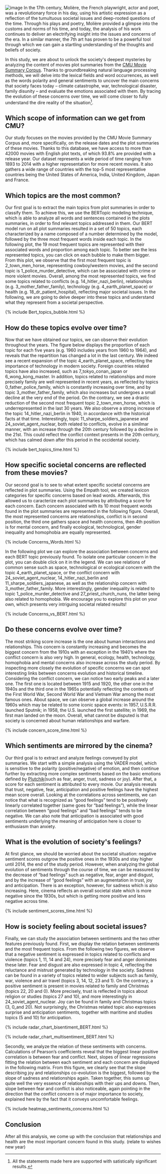 ![image](output/popcorn.jpg)
In the 17th century, Molière, the French playwright, actor and poet, was a revolutionary force in his day, using his artistic expression as a reflection of the tumultuous societal issues and deep-rooted questions of the time. Through his plays and poetry, Molière provided a glimpse into the customs and norms of his time, and today, the analysis of his work continues to deliver an electrifying insight into the issues and concerns of the era. In a similar manner, the 7th art has proven to be a powerful tool through which we can gain a startling understanding of the thoughts and beliefs of society.

In this study, we are about to unlock the society's deepest mysteries by analyzing the content of movies plot summaries from the [CMU Movie Summary Corpus](http://www.cs.cmu.edu/~ark/personas/). Thanks to groundbreaking natural language processing methods, we will delve into the lexical fields and word occurrences, as well as the words polarity and general sentiments to uncover the main concerns that society faces today – climate catastrophe, war, technological disaster, family disunity – and evaluate the emotions associated with them. By tracing the evolution of these concerns over time, we will come closer to fully understand the dire reality of the situation[^1]. 

[^1]: All the statements made here are supported with satistically significant results. 

## Which scope of information can we get from CMU?

Our study focuses on the movies provided by the CMU Movie Summary Corpus and, more specifically, on the release dates and the plot summaries of these movies. Thanks to this database, we have access to more than 42000 movies with English plot texts, of which 93.8% are provided with a release year. Our dataset represents a wide period of time ranging from 1893 to 2014 with a higher representation for more recent movies. It also gathers a wide range of countries with the top-5 most representative countries being the United States of America, India, United Kingdom, Japan and France.

## Which topics are the most common?

Our first goal is to extract the main topics from plot summaries in order to classify them. To achieve this, we use the BERTopic modeling technique, which is able to analyze all words and sentences contained in the plots summaries, in order to find relevant topics addressed in them. Our BERT model run on all plot summaries resulted in a set of 50 topics, each characterized by a name composed of a number determined by the model, followed by the three most frequent words inside each topic. In the following plot, the 19 most frequent topics are represented with their associated words and proportion among each topic. To better see the less represented topics, you can click on each bubble to make them bigger. From this plot, we observe that the first most frequent topic is 2_town_men_horse, representing cowboy/western movies, and the second topic is 1_police_murder_detective, which can be associated with crime or more violent movies. Overall, among the most represented topics, we find some topics related to conflicts (e.g. 14_hitler_nazi_berlin), relationships (e.g. 3_mother_father_family), technology (e.g. 4_earth_planet_space) or health (e.g. 18_dr_patient_hospital), reflecting major societal issues.  In the following, we are going to delve deeper into these topics and understand what they represent from a societal perspective.

{% include Bert_topics_bubble.html %}

## How do these topics evolve over time?

Now that we have obtained our topics, we can observe their evolution throughout the years. The figure below displays the proportion of each topic for each five years (e.g. 1960 includes years from 1960 to 1964), and reveals that the repartition has changed a lot in the last century. We indeed see a recent expansion of the topic 4_earth_planet_space, reflecting the importance of technology in modern society. Foreign countries related topics have also increased, such as 7_tokyo_conan_japan or 6_wong_kong_master. In addition, topics related to relationships and more precisely family are well represented in recent years, as reflected by topics 0_father_police_family, which is constantly increasing over time, and by topic 3_mother_father_family, which also increases but undergoes a small decline at the very end of the period.  On the contrary, we see a drastic reduction of the second most frequent topic 2_town_men_horse, which is underrepresented in the last 30 years. We also observe a strong increase of the topic 14_hitler_nazi_berlin in 1940, in accordance with the historical facts at that time. Interestingly, topic 11_sharpe_soldiers_japanese and 24_soviet_agent_nuclear, both related to conflicts, evolve in a similmar manner, with an increase through the 20th century followed by a decline in the 21st. This could reflect the conflict context presents in the 20th century, which has calmed down after this period in the occidental society. 

{% include bert_topics_time.html %}

## How specific societal concerns are reflected from these movies?

Our second goal is to see to what extent specific societal concerns are reflected in plot summaries. Using the Empath tool, we created lexicon categories for specific concerns based on lead words. Afterwards, this allowed us to caracterize each plot summaries by attributing a score for each concern. Each concern associated with its 10 most frequent words found in the plot summaries are represented in the following figure. Overall, the most represented concerns are relationships, conflict is in second position, the third one gathers space and health concerns, then 4th position is for mental concern, and finally ecological, technological, gender inequality and homophobia are equally represented.

{% include Concerns_Words.html %}

In the following plot we can explore the association between concerns and each BERT topic previously found. To isolate one particular concern in the plot, you can double click on it in the legend. We can see relations of common sense such as space, technological or ecological concern with the topic 4_earth_planet_space, or the conflict concern with 24_soviet_agent_nuclear, 14_hitler_nazi_berlin and 11_sharpe_soldiers_japanese, as well as the relationship concern with 3_mother_father_family. More interestingly, gender inequality is related to topic 1_police_murder_detective and 27_priest_church_nuns, the latter being also related to homophobia. We encourage you to explore this plot on your own, which presents very intriguing societal related results!

{% include Concerns_vs_BERT.html %}

## Do these concerns evolve over time?

The most striking score increase is the one about human interactions and relationships. This concern is constantly increasing and becomes the biggest concern from the 1910s with an exception in the 1940’s where the conflict concern is also very high. In general, ecology, health, technology, homophobia and mental concerns also increase across the study period. 
By inspecting more closely the evolution of specific concerns we can spot interesting links  between concerns evolution and historical timeline. Considering the conflict concern, we can notice two early peaks and a later one. The first one is located between 1915 and 1920, the other one in the 1940s and the third one in the 1965s potentially reflecting the contexts of the First World War, Second World War and Vietnam War among the most famous ones. About space, we can observe a global increase around the 1960s which may be related to some iconic space events: in 1957, U.S.R.R. launched Sputnik; in 1958, the U.S. launched the first satellite; in 1969, the first man landed on the moon. 
Overall, what cannot be disputed is that society is concerned about human relationships and warfare. 

{% include concern_score_time.html %}

## Which sentiments are mirrored by the cinema?

Our third goal is to extract and analyze feelings conveyed by plot summaries. We start with a simple analysis using the VADER model, which is sensitive to the polarity (positive/negative) of emotion, and then continue further by extracting more complex sentiments based on the basic emotions defined by [Plutchik](https://doi.org/10.1016/B978-0-12-558701-3.50007-7)(such as fear, anger, trust, sadness or joy). After that, a score for each sentiment is attributed to every movie. Our analysis reveals that trust, negative, fear, anticipation and positive feelings have the highest mean score overall. Looking at the correlations across sentiments, we can notice that what is recognized as “good feelings” tend to be positively linearly correlated together (same goes for “bad feelings”), while the linear correlation between “good feelings” and “bad feelings” tends to be negative. We can also note that anticipation is associated with good sentiments underlying the meaning of anticipation here is closer to enthusiasm than anxiety. 

## What is the evolution of society's feelings?

At first glance, we should be worried about the societal situation: negative sentiment scores outgrow the positive ones in the 1930s and stay higher until 2014, the end of the study period. However, when analyzing the global evolution of sentiments through the course of time, we can be reassured by the decrease of “bad feelings” such as negative, fear, anger and disgust, and by the increase of “good feelings” with an augmentation in trust, joy and anticipation. There is an exception, however, for sadness which is also increasing. 
Here, cinema reflects an overall societal state which is more negative since the 1930s, but which is getting more positive and less negative across time.

{% include sentiment_scores_time.html %}


##  How is society feeling about societal issues?
Finally, we can study the association between sentiments and the two other features previously found. First, we display the relation between sentiments and the most frequent topics. From the following two figures, we observe that a negative sentiment is expressed in topics related to conflicts and violence (topics 1, 11, 14 and 24), more precisely fear and anger dominates these later. Fear and disgust are also expressed in topic 4, reflecting the reluctance and mistrust generated by technology in the society.  Sadness can be found in a variety of topics related to wider subjects such as family, war, violence and air travel  (topics 3, 14, 12, 23 and 1).  On the contrary, a positive sentiment is present in movies related to family and Christmas (topics 22, 20 and 0). More precisely, trust is reflected in topics about religion or studies (topics 27 and 10), and more interestingly in 24_soviet_agent_nuclear. Joy can be found in family and Christmas topics (3, 0_and 20). Not surprisingly, the Christmas related topic also expresses surprise and anticipation sentiments, together with maritime and studies topics (5 and 10) for anticipation.

{% include radar_chart_bisentiment_BERT.html %}

{% include radar_chart_multisentiment_BERT.html %}

Secondly, we analyze the relation of these sentiments with concerns. Calculations of Pearson’s coefficients reveal that the biggest linear positive correlation is between fear and conflict. Next, slopes of linear regressions fitting the relation between each sentiment and each concern are displayed in the following matrix. From this figure, we clearly see that the slope describing joy and relationships co-evolution is the biggest, followed by the slope of sadness and relationships again. Taken together, this sums up quite well the very essence of relationships with their ups and downs. Then, slope between fear and conflict is also noticeable, again pointing in the direction that the conflict concern is of major importance to society, explained here by the fact that it conveys uncomfortable feelings.


{% include heatmap_sentiments_concerns.html %}


## Conclusion
<div align="justify">After all this analysis, we come up with the conclusion that relationships and health are the most important concern found in this study. (relate to wishes new year)</div>
